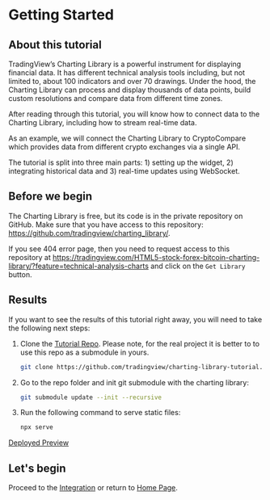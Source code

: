 # Getting Started

## About this tutorial

TradingView’s Charting Library is a powerful instrument for displaying financial data. It has different technical analysis tools including, but not limited to, about 100 indicators and over 70 drawings. Under the hood, the Charting Library can process and display thousands of data points, build custom resolutions and compare data from different time zones.

After reading through this tutorial, you will know how to connect data to the Charting Library, including how to stream real-time data.

As an example, we will connect the Charting Library to CryptoCompare which provides data from different crypto exchanges via a single API.

The tutorial is split into three main parts: 1) setting up the widget, 2) integrating historical data and 3) real-time updates using WebSocket.

## Before we begin

The Charting Library is free, but its code is in the private repository on GitHub.
Make sure that you have access to this repository: <https://github.com/tradingview/charting_library/>.

If you see 404 error page, then you need to request access to this repository at <https://tradingview.com/HTML5-stock-forex-bitcoin-charting-library/?feature=technical-analysis-charts> and click on the `Get Library` button.

## Results

If you want to see the results of this tutorial right away, you will need to take the following next steps:

1. Clone the [Tutorial Repo][tutorial-repo-url]. Please note, for the real project it is better to to use this repo as a submodule in yours.

    ```bash
    git clone https://github.com/tradingview/charting-library-tutorial.git
    ```

1. Go to the repo folder and init git submodule with the charting library:

    ```bash
    git submodule update --init --recursive
    ```

1. Run the following command to serve static files:

    ```bash
    npx serve
    ```

[Deployed Preview][demo-url]

## Let's begin

Proceed to the [Integration](integration.md) or return to [Home Page](home.md).

[tutorial-repo-url]: https://github.com/tradingview/charting-library-tutorial
[demo-url]: https://charting-library.tradingview.com/tutorial/index.html

